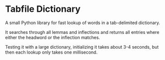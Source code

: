 # Tabfile Dictionary

A small Python library for fast lookup of words in a tab-delimited dictionary.

It searches through all lemmas and inflections and returns all entries where either the headword or the inflection matches.

Testing it with a large dictionary, initializing it takes about 3-4 seconds, but then each lookup only takes one millisecond.
